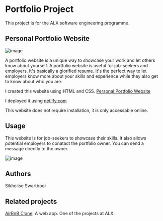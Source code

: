 # Portfolio Project
This project is for the ALX software engineering programme.

## Personal Portfolio Website

![image](https://github.com/SikhoSwart/portfolio_project/assets/129541577/6750f7c8-9116-4d73-ac46-4a8785f27e3b)


A portfolio website is a unique way to showcase your work and let others know about yourself. A portfolio website is useful for job-seekers and employers. It's basically a glorified resume. It's the perfect way to let employers know more about your skills and experience while they also get to know about who you are. 

I created this website using HTML and CSS. [Personal Portfolio Website](https://sikholise.netlify.app)

I deployed it using [netlify.com](https://www.netlify.com/)

This website does not require installation, it is only accessable online.

## Usage
This website is for job-seekers to showcase their skills. It also allows potential employers to conatact the portfolio owner. You can send a message directly to the owner.

![image](https://github.com/SikhoSwart/portfolio_project/assets/129541577/fa3c4e2e-383f-4ff3-896d-476b8ee8c2dd)


## Authors
Sikholise Swartbooi

## Related projects
[AirBnB Clone](https://github.com/SikhoSwart/AirBnB_clone_v4): A web app. One of the projects at ALX.
